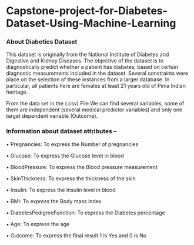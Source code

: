 # Capstone-project-for-Diabetes-Dataset-Using-Machine-Learning

### About Diabetics Dataset

This dataset is originally from the National Institute of Diabetes and Digestive and Kidney
Diseases. The objective of the dataset is to diagnostically predict whether a patient has diabetes, based on certain diagnostic measurements included in the dataset. Several constraints were place on the selection of these instances from a larger database. In particular, all patients here are females at least 21 years old of Pima Indian heritage.

From the data set in the (.csv) File We can find several variables, some of them are independent (several medical predictor variables) and only one target dependent variable (Outcome).

### Information about dataset attributes –

•	Pregnancies: To express the Number of pregnancies

•	Glucose: To express the Glucose level in blood

•	BloodPressure: To express the Blood pressure measurement

•	SkinThickness: To express the thickness of the skin

•	Insulin: To express the Insulin level in blood

•	BMI: To express the Body mass index

•	DiabetesPedigreeFunction: To express the Diabetes percentage

•	Age: To express the age

•	Outcome: To express the final result 1 is Yes and 0 is No

